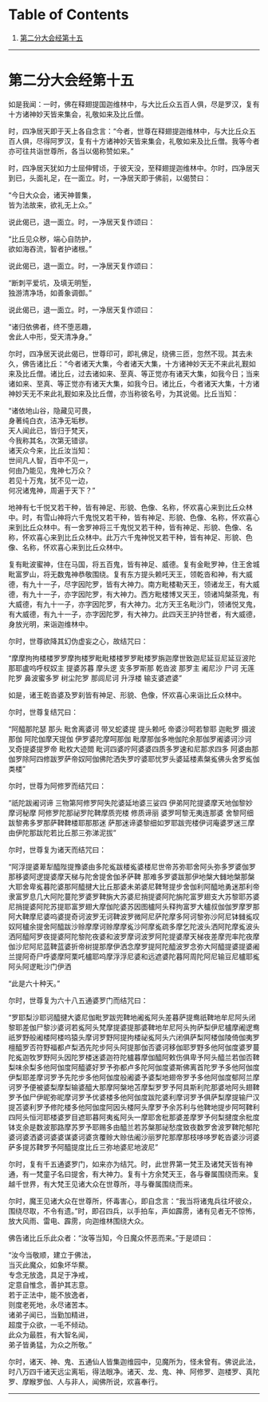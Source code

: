 
# Table of Contents

1.  [第二分大会经第十五](#orgf8a40d9)

---


<a id="orgf8a40d9"></a>

# 第二分大会经第十五

如是我闻：一时，佛在释翅提国迦维林中，与大比丘众五百人俱，尽是罗汉，复有十方诸神妙天皆来集会，礼敬如来及比丘僧。

时，四净居天即于天上各自念言：“今者，世尊在释翅提迦维林中，与大比丘众五百人俱，尽得阿罗汉，复有十方诸神妙天皆来集会，礼敬如来及比丘僧。我等今者亦可往共诣世尊所，各当以偈称赞如来。”

时，四净居天犹如力士屈伸臂顷，于彼天没，至释翅提迦维林中。尔时，四净居天到已，头面礼足，在一面立。时，一净居天即于佛前，以偈赞曰：

“今日大众会，诸天神普集，  
 皆为法故来，欲礼无上众。”

说此偈已，退一面立。时，一净居天复作颂曰：

“比丘见众秽，端心自防护，  
 欲如海吞流，智者护诸根。”

说此偈已，退一面立。时，一净居天复作颂曰：

“断刺平爱坑，及填无明堑，  
 独游清净场，如善象调御。”

说此偈已，退一面立。时，一净居天复作颂曰：

“诸归依佛者，终不堕恶趣，  
 舍此人中形，受天清净身。”

尔时，四净居天说此偈已，世尊印可，即礼佛足，绕佛三匝，忽然不现。其去未久，佛告诸比丘：“今者诸天大集，今者诸天大集，十方诸神妙天无不来此礼觐如来及比丘僧。诸比丘，过去诸如来、至真、等正觉亦有诸天大集，如我今日；当来诸如来、至真、等正觉亦有诸天大集，如我今日。诸比丘，今者诸天大集，十方诸神妙天无不来此礼觐如来及比丘僧，亦当称彼名号，为其说偈。比丘当知：

“诸依地山谷，隐藏见可畏，  
 身著纯白衣，洁净无垢秽。  
 天人闻此已，皆归于梵天，  
 今我称其名，次第无错谬。  
 诸天众今来，比丘汝当知：  
 世间凡人智，百中不见一，  
 何由乃能见，鬼神七万众？  
 若见十万鬼，犹不见一边，  
 何况诸鬼神，周遍于天下？”

地神有七千悦叉若干种，皆有神足、形貌、色像、名称，怀欢喜心来到比丘众林中。时，有雪山神将六千鬼悦叉若干种，皆有神足、形貌、色像、名称，怀欢喜心来到比丘众林中。有一舍罗神将三千鬼悦叉若干种，皆有神足、形貌、色像、名称，怀欢喜心来到比丘众林中。此万六千鬼神悦叉若干种，皆有神足、形貌、色像、名称，怀欢喜心来到比丘众林中。

复有毗波蜜神，住在马国，将五百鬼，皆有神足、威德。复有金毗罗神，住王舍城毗富罗山，将无数鬼神恭敬围绕。复有东方提头赖吒天王，领乾沓和神，有大威德，有九十一子，尽字因陀罗，皆有大神力。南方毗楼勒天王，领诸龙王，有大威德，有九十一子，亦字因陀罗，有大神力。西方毗楼博叉天王，领诸鸠槃茶鬼，有大威德，有九十一子，亦字因陀罗，有大神力。北方天王名毗沙门，领诸悦叉鬼，有大威德，有九十一子，亦字因陀罗，有大神力。此四天王护持世者，有大威德，身放光明，来诣迦维林中。

尔时，世尊欲降其幻伪虚妄之心，故结咒曰：

“摩摩拘拘楼楼罗罗摩拘楼罗毗毗楼楼罗罗毗楼罗旃迦摩世致迦尼延豆尼延豆波陀那耶盧呜呼杈奴主 提婆苏暮 摩头逻 支多罗斯那 乾沓波 那罗主 阇尼沙 尸诃 无莲陀罗 鼻波蜜多罗 树尘陀罗 那闾尼诃 升浮楼 输支婆遮婆”

如是，诸王乾沓婆及罗刹皆有神足、形貌、色像，怀欢喜心来诣比丘众林中。

尔时，世尊复结咒曰：

“阿醯那陀瑟 那头 毗舍离婆诃 带叉蛇婆提 提头赖吒 帝婆沙呵若黎耶 迦毗罗 摄波那伽 阿陀伽摩天提伽 伊罗婆陀摩呵那伽 毗摩那伽多咃伽陀余那伽罗阇婆诃沙诃 叉奇提婆提罗帝 毗枚大迹閦 毗诃四婆咛阿婆婆四质多罗速和尼那求四多 阿婆由那伽罗除阿四修跋罗萨帝奴阿伽佛陀洒失罗咛婆耶忧罗头婆延楼素槃㝹佛头舍罗㝹伽类楼”

尔时，世尊为阿修罗而结咒曰：

“祇陀跋阇诃谛 三物第阿修罗阿失陀婆延地婆三娑四 伊弟阿陀提婆摩天地伽黎妙 摩诃秘摩 阿修罗陀那祕罗陀鞞摩质兜楼 修质谛丽 婆罗呵黎无夷连那婆 舍黎阿细跋黎弗多罗那萨鞞鞞楼耶那那迷 萨那迷谛婆黎细如罗耶跋兜楼伊诃庵婆罗迷三摩由伊陀那跋陀若比丘那三弥涕泥拔”

尔时，世尊复为诸天而结咒曰：

“阿浮提婆萆犁醯陛提豫婆由多陀㝹跋楼㝹婆楼尼世帝苏弥耶舍阿头弥多罗婆伽罗那移婆阿逻提婆摩天梯与陀舍提舍伽矛萨鞞 那难多罗婆跋那伊地槃大雠地槃那槃大耶舍卑㝹暮陀婆那阿醯揵大比丘那婆未弟婆尼鞞弩提步舍伽利阿醯地勇迷那利帝隶富罗息几大阿陀蔓陀罗婆罗鞞旃大苏婆尼捎提婆阿陀旃陀富罗翅支大苏黎耶苏婆尼捎提婆阿陀苏提耶富罗翅大摩伽陀婆苏因图櫨阿头释拘富罗大櫨叔伽伽罗摩罗那阿大鞞摩尼婆呜婆提奇诃波罗无诃鞞波罗微阿尼萨陀摩多阿诃黎弥沙阿尼钵雠㝹叹奴阿櫨余提舍阿醯跋沙赊摩摩诃赊摩摩㝹沙阿摩㝹疏多摩乞陀波头洒阿陀摩㝹波头洒阿醯阿罗夜提婆阿陀黎陀夜婆和波罗摩诃波罗阿陀提婆摩天梯夜差摩兜率陀夜摩伽沙尼阿尼蓝鞞蓝婆折帝树提那摩伊洒念摩罗提阿陀醯波罗念弥大阿醯提婆提婆阇兰提阿奇尸呼婆摩阿栗吒櫨耶呜摩浮浮尼婆和远遮婆陀暮阿周陀阿尼输豆尼櫨耶㝹阿头阿逻毗沙门伊洒

“此是六十种天。”

尔时，世尊复为六十八五通婆罗门而结咒曰：

“罗耶梨沙耶诃醯揵大婆尼伽毗罗跋兜鞞地阇㝹阿头差暮萨提鸯祇鞞地牟尼阿头闭黎耶差伽尸黎沙婆诃若㝹阿头梵摩提婆提那婆鞞地牟尼阿头拘萨梨伊尼櫨摩阇逻鸯祇罗野般阇楼阿楼呜猿头摩诃罗野阿提拘楼祕㝹阿头六闭俱萨梨阿楼伽陵倚伽夷罗檀醯罗否符野福都卢梨洒先陀步阿头阿提那伽否婆诃移伽耶罗野多他阿伽度婆罗蔓陀㝹迦牧罗野阿头因陀罗楼迷婆迦符陀櫨暮摩伽醯阿敕伤俱卑予阿头醯兰若伽否鞞梨味余梨多他阿伽度阿醯婆好罗予弥都卢多陀阿伽度婆斯佛离首陀罗予多他阿伽度伊梨耶差摩诃罗予先陀步多他阿伽度般阇婆予婆梨地翅帝罗予多他阿伽度郁阿兰摩诃罗予便被婆梨摩梨输婆醯大那摩阿槃地苫摩梨罗罗予阿具斯利陀那婆地阿头翅鞞罗予伽尸伊昵弥昵摩诃罗予优婆楼多他阿伽度跋陀婆利摩诃罗予俱萨梨摩提输尸汉提苫婆利罗予修陀楼多他阿伽度阿因头楼阿头摩罗予余苏利与他鞞地提步阿呵鞞利四阿头恒河耶楼婆罗目遮耶暮阿夷㝹阿头一摩耶舍枇那婆差摩罗予何梨揵度余枇度钵支余是数波那路摩苏罗予耶赐多由醯兰若苏槃那祕愁度致夜数罗舍波罗鞞陀郁陀婆诃婆洒婆诃婆婆谋婆诃婆贪覆赊大赊佉阇沙丽罗陀那摩那枝哆哆罗乾沓婆沙诃婆萨多提苏鞞罗予阿醯提度比丘三弥地婆尼地波尼”

尔时，复有千五通婆罗门，如来亦为结咒。时，此世界第一梵王及诸梵天皆有神通，有一梵童子名曰提舍，有大神力。复有十方余梵天王，各与眷属围绕而来。复越千世界，有大梵王见诸大众在世尊所，寻与眷属围绕而来。

尔时，魔王见诸大众在世尊所，怀毒害心，即自念言：“我当将诸鬼兵往坏彼众，围绕尽取，不令有遗。”时，即召四兵，以手拍车，声如霹雳，诸有见者无不惊怖，放大风雨、雷电、霹雳，向迦维林围绕大众。

佛告诸比丘乐此众者：“汝等当知，今日魔众怀恶而来。”于是颂曰：

“汝今当敬顺，建立于佛法，  
 当灭此魔众，如象坏华藂。  
 专念无放逸，具足于净戒，  
 定意自惟念，善护其志意。  
 若于正法中，能不放逸者，  
 则度老死地，永尽诸苦本。  
 诸弟子闻已，当勤加精进，  
 超度于众欲，一毛不倾动。  
 此众为最胜，有大智名闻，  
 弟子皆勇猛，为众之所敬。”

尔时，诸天、神、鬼、五通仙人皆集迦维园中，见魔所为，怪未曾有。佛说此法，时八万四千诸天远尘离垢，得法眼净。诸天、龙、鬼、神、阿修罗、迦楼罗、真陀罗、摩睺罗伽、人与非人，闻佛所说，欢喜奉行。

---

